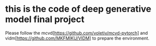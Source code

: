 # this is the code of deep generative model final project
Please follow the mcvd[https://github.com/voletiv/mcvd-pytorch] and vidm[https://github.com/MKFMIKU/VIDM] to prepare the environment.
